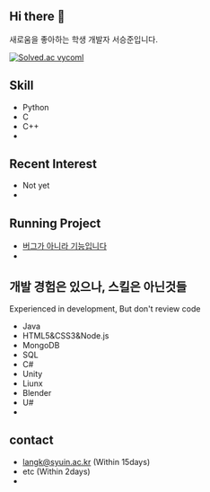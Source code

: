 ## Hi there 👋
새로움을 좋아하는 학생 개발자 서승준입니다.

[![Solved.ac
vycoml](http://mazassumnida.wtf/api/mini/generate_badge?boj=vycoml)](https://solved.ac/vycoml)

## Skill
- Python
- C
- C++
- 

## Recent Interest 
- Not yet
- 

## Running Project
- [버그가 아니라 기능입니다](https://github.com/langk84/Jumeok99)
- 


## 개발 경험은 있으나, 스킬은 아닌것들
Experienced in development, But don't review code
- Java
- HTML5&CSS3&Node.js
- MongoDB
- SQL
- C#
- Unity
- Liunx
- Blender
- U#
- 

## contact
- langk@syuin.ac.kr (Within 15days)
- etc (Within 2days)
- 
